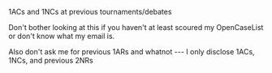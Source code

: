 1ACs and 1NCs at previous tournaments/debates




Don't bother looking at this if you haven't at least scoured my OpenCaseList or don't know what my email is.




Also don't ask me for previous 1ARs and whatnot --- I only disclose 1ACs, 1NCs, and previous 2NRs
